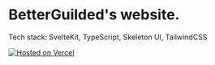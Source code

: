 # BetterGuilded's website.

Tech stack: SvelteKit, TypeScript, Skeleton UI, TailwindCSS

[![Hosted on Vercel](https://www.datocms-assets.com/31049/1618983297-powered-by-vercel.svg)](https://vercel.com/?utm_source=purus-projects&utm_campaign=oss)
